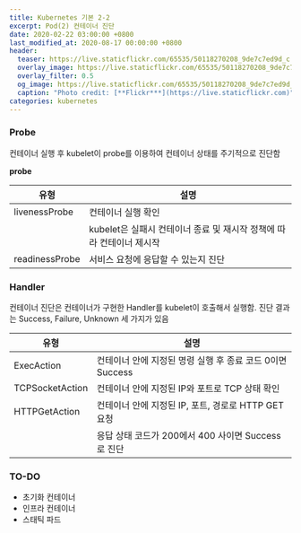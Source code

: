 ```yaml
---
title: Kubernetes 기본 2-2
excerpt: Pod(2) 컨테이너 진단
date: 2020-02-22 03:00:00 +0800
last_modified_at: 2020-08-17 00:00:00 +0800
header:
  teaser: https://live.staticflickr.com/65535/50118270208_9de7c7ed9d_c.jpg
  overlay_image: https://live.staticflickr.com/65535/50118270208_9de7c7ed9d_c.jpg
  overlay_filter: 0.5
  og_image: https://live.staticflickr.com/65535/50118270208_9de7c7ed9d_c.jpg
  caption: "Photo credit: [**Flickr***](https://live.staticflickr.com)"
categories: kubernetes
---
```


### Probe

컨테이너 실행 후 kubelet이 probe를 이용하여 컨테이너 상태를 주기적으로 진단함 

**probe**

| 유형 | 설명 |
| --- | --- |
| livenessProbe | 컨테이너 실행 확인 |
|               | kubelet은 실패시 컨테이너 종료 및 재시작 정책에 따라 컨테이너 제시작 |
| readinessProbe | 서비스 요청에 응답할 수 있는지 진단 |

### Handler 

컨테이너 진단은 컨테이너가 구현한 Handler를 kubelet이 호출해서 실행함. 진단 결과는 Success, Failure, 
Unknown 세 가지가 있음

| 유형 | 설명 |
| --- | --- |
| ExecAction | 컨테이너 안에 지정된 명령 실행 후 종료 코드 0이면 Success |
| TCPSocketAction | 컨테이너 안에 지정된 IP와 포트로 TCP 상태 확인 |
| HTTPGetAction | 컨테이너 안에 지정된 IP, 포트, 경로로 HTTP GET 요청 |
|               | 응답 상태 코드가 200에서 400 사이면 Success로 진단 |


### TO-DO

- 초기화 컨테이너
- 인프라 컨테이너
- 스태틱 파드
